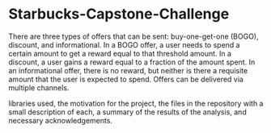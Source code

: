 # Starbucks-Capstone-Challenge
There are three types of offers that can be sent: buy-one-get-one (BOGO), discount, and informational. In a BOGO offer, a user needs to spend a certain amount to get a reward equal to that threshold amount. In a discount, a user gains a reward equal to a fraction of the amount spent. In an informational offer, there is no reward, but neither is there a requisite amount that the user is expected to spend. Offers can be delivered via multiple channels.

 libraries used, the motivation for the project, the files in the repository with a small description of each, a summary of the results of the analysis, and necessary acknowledgements.
 
 
